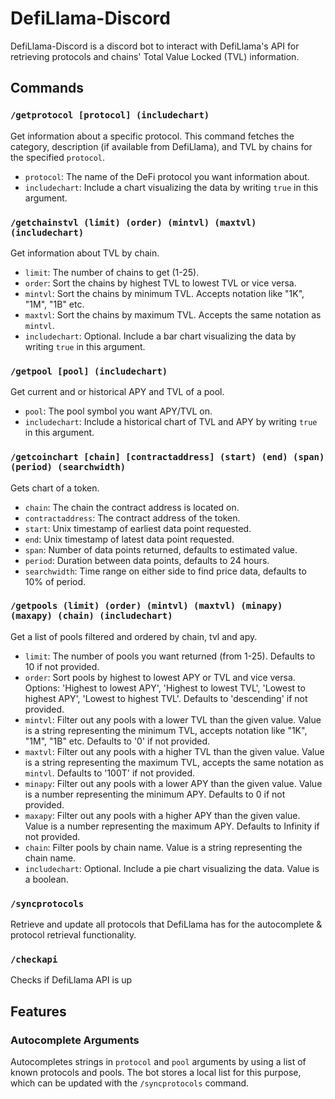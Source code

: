 # DefiLlama-Discord

DefiLlama-Discord is a discord bot to interact with DefiLlama's API for retrieving protocols and chains' Total Value Locked (TVL) information.

## Commands

### `/getprotocol [protocol] (includechart)`
Get information about a specific protocol. This command fetches the category, description (if available from DefiLlama), and TVL by chains for the specified `protocol`. 

- `protocol`: The name of the DeFi protocol you want information about.
- `includechart`: Include a chart visualizing the data by writing `true` in this argument.

### `/getchainstvl (limit) (order) (mintvl) (maxtvl) (includechart)`
Get information about TVL by chain. 

- `limit`: The number of chains to get (1-25).
- `order`: Sort the chains by highest TVL to lowest TVL or vice versa.
- `mintvl`: Sort the chains by minimum TVL. Accepts notation like "1K", "1M", "1B" etc.
- `maxtvl`: Sort the chains by maximum TVL. Accepts the same notation as `mintvl`.
- `includechart`: Optional. Include a bar chart visualizing the data by writing `true` in this argument.

### `/getpool [pool] (includechart)`
Get current and or historical APY and TVL of a pool. 

- `pool`: The pool symbol you want APY/TVL on.
- `includechart`: Include a historical chart of TVL and APY by writing `true` in this argument.


### `/getcoinchart [chain] [contractaddress] (start) (end) (span) (period) (searchwidth)`
Gets chart of a token. 

- `chain`: The chain the contract address is located on.
- `contractaddress`: The contract address of the token.
- `start`: Unix timestamp of earliest data point requested.
- `end`: Unix timestamp of latest data point requested.
- `span`: Number of data points returned, defaults to estimated value.
- `period`: Duration between data points, defaults to 24 hours.
- `searchwidth`: Time range on either side to find price data, defaults to 10% of period.

### `/getpools (limit) (order) (mintvl) (maxtvl) (minapy) (maxapy) (chain) (includechart)`
Get a list of pools filtered and ordered by chain, tvl and apy.

- `limit`: The number of pools you want returned (from 1-25). Defaults to 10 if not provided.
- `order`: Sort pools by highest to lowest APY or TVL and vice versa. Options: 'Highest to lowest APY', 'Highest to lowest TVL', 'Lowest to highest APY', 'Lowest to highest TVL'. Defaults to 'descending' if not provided.
- `mintvl`: Filter out any pools with a lower TVL than the given value. Value is a string representing the minimum TVL, accepts notation like "1K", "1M", "1B" etc. Defaults to '0' if not provided.
- `maxtvl`: Filter out any pools with a higher TVL than the given value. Value is a string representing the maximum TVL, accepts the same notation as `mintvl`. Defaults to '100T' if not provided.
- `minapy`: Filter out any pools with a lower APY than the given value. Value is a number representing the minimum APY. Defaults to 0 if not provided.
- `maxapy`: Filter out any pools with a higher APY than the given value. Value is a number representing the maximum APY. Defaults to Infinity if not provided.
- `chain`: Filter pools by chain name. Value is a string representing the chain name.
- `includechart`: Optional. Include a pie chart visualizing the data. Value is a boolean.

### `/syncprotocols`
Retrieve and update all protocols that DefiLlama has for the autocomplete & protocol retrieval functionality.

### `/checkapi`
Checks if DefiLlama API is up

## Features

### Autocomplete Arguments
Autocompletes strings in `protocol` and `pool` arguments by using a list of known protocols and pools. The bot stores a local list for this purpose, which can be updated with the `/syncprotocols` command.
